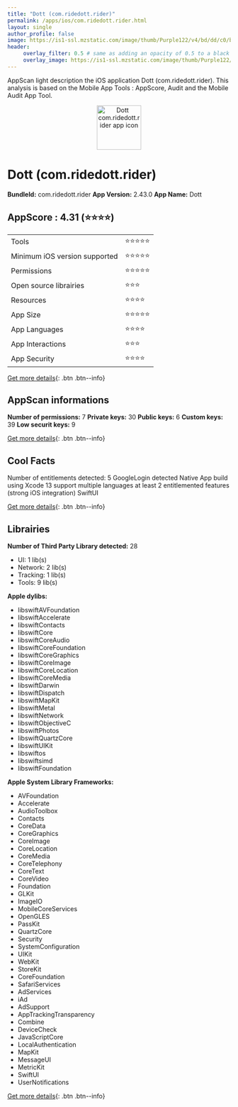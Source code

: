 ```yaml
---
title: "Dott (com.ridedott.rider)"
permalink: /apps/ios/com.ridedott.rider.html
layout: single
author_profile: false
image: https://is1-ssl.mzstatic.com/image/thumb/Purple122/v4/bd/dd/c0/bdddc0f5-455c-8514-309d-d2008690ef60/AppIcon-0-0-1x_U007emarketing-0-0-0-7-0-0-sRGB-0-0-0-GLES2_U002c0-512MB-85-220-0-0.png/512x512bb.jpg
header: 
     overlay_filter: 0.5 # same as adding an opacity of 0.5 to a black background
     overlay_image: https://is1-ssl.mzstatic.com/image/thumb/Purple122/v4/bd/dd/c0/bdddc0f5-455c-8514-309d-d2008690ef60/AppIcon-0-0-1x_U007emarketing-0-0-0-7-0-0-sRGB-0-0-0-GLES2_U002c0-512MB-85-220-0-0.png/512x512bb.jpg
---
```

AppScan light description the iOS application Dott (com.ridedott.rider). This analysis is based on the Mobile App Tools : AppScore, Audit and the Mobile Audit App Tool.

  
  
<div style="text-align: center;"><img src="https://is1-ssl.mzstatic.com/image/thumb/Purple122/v4/bd/dd/c0/bdddc0f5-455c-8514-309d-d2008690ef60/AppIcon-0-0-1x_U007emarketing-0-0-0-7-0-0-sRGB-0-0-0-GLES2_U002c0-512MB-85-220-0-0.png/512x512bb.jpg" width="100" height="100" alt="Dott com.ridedott.rider app icon"></div>  
  
# Dott (com.ridedott.rider)

**BundleId:** com.ridedott.rider
**App Version:** 2.43.0
**App Name:** Dott


## AppScore : 4.31 (⭐️⭐️⭐️⭐️) 

<table>
<tr><td> Tools </td><td> ⭐️⭐️⭐️⭐️⭐️ </td></tr>
<tr><td> Minimum iOS version supported </td><td> ⭐️⭐️⭐️⭐️⭐️ </td></tr>
<tr><td> Permissions </td><td> ⭐️⭐️⭐️⭐️⭐️ </td></tr>
<tr><td> Open source librairies </td><td> ⭐️⭐️⭐️ </td></tr>
<tr><td> Resources </td><td> ⭐️⭐️⭐️⭐️ </td></tr>
<tr><td> App Size </td><td> ⭐️⭐️⭐️⭐️⭐️ </td></tr>
<tr><td> App Languages </td><td> ⭐️⭐️⭐️⭐️ </td></tr>
<tr><td> App Interactions </td><td> ⭐️⭐️⭐️ </td></tr>
<tr><td> App Security </td><td> ⭐️⭐️⭐️⭐️ </td></tr>
</table>

[Get more details](/pricing.html){: .btn .btn--info}  
  
## AppScan informations 

**Number of permissions:** 7
**Private keys:** 30
**Public keys:** 6
**Custom keys:** 39
**Low securit keys:** 9
  
[Get more details](/pricing.html){: .btn .btn--info}

## Cool Facts

Number of entitlements detected: 5
GoogleLogin detected
Native App
build using Xcode 13
support multiple languages
at least 2 entitlemented features (strong iOS integration)
SwiftUI
  
[Get more details](/pricing.html){: .btn .btn--info}

## Librairies 
**Number of Third Party Library detected:** 28
- UI: 1 lib(s)
- Network: 2 lib(s)
- Tracking: 1 lib(s)
- Tools: 9 lib(s)

**Apple dylibs:**
- libswiftAVFoundation
- libswiftAccelerate
- libswiftContacts
- libswiftCore
- libswiftCoreAudio
- libswiftCoreFoundation
- libswiftCoreGraphics
- libswiftCoreImage
- libswiftCoreLocation
- libswiftCoreMedia
- libswiftDarwin
- libswiftDispatch
- libswiftMapKit
- libswiftMetal
- libswiftNetwork
- libswiftObjectiveC
- libswiftPhotos
- libswiftQuartzCore
- libswiftUIKit
- libswiftos
- libswiftsimd
- libswiftFoundation


**Apple System Library Frameworks:**
- AVFoundation
- Accelerate
- AudioToolbox
- Contacts
- CoreData
- CoreGraphics
- CoreImage
- CoreLocation
- CoreMedia
- CoreTelephony
- CoreText
- CoreVideo
- Foundation
- GLKit
- ImageIO
- MobileCoreServices
- OpenGLES
- PassKit
- QuartzCore
- Security
- SystemConfiguration
- UIKit
- WebKit
- StoreKit
- CoreFoundation
- SafariServices
- AdServices
- iAd
- AdSupport
- AppTrackingTransparency
- Combine
- DeviceCheck
- JavaScriptCore
- LocalAuthentication
- MapKit
- MessageUI
- MetricKit
- SwiftUI
- UserNotifications


  
[Get more details](/pricing.html){: .btn .btn--info}


